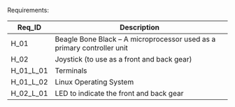 Requirements:

| Req_ID           | Description                                                         |
|------------------|---------------------------------------------------------------------|
|     H_01         |         Beagle Bone Black – A microprocessor used as a primary controller unit        |
|     H_02         |         Joystick (to use as a front and back gear)     |
|     H_01_L_01    |         Terminals                                                  |
|     H_01_L_02    |         Linux Operating System                                      |
|     H_02_L_01    |         LED to indicate the front and  back gear                     |
